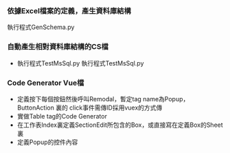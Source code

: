 ### 依據Excel檔案的定義，產生資料庫結構
執行程式GenSchema.py
### 自動產生相對資料庫結構的CS檔
* 執行程式TestMsSql.py
執行程式TestMsSql.py
### Code Generator Vue檔
- 定義按下每個按鈕然後呼叫Remodal，暫定tag name為Popup，ButtonAction 裏的<a> click事件需傳ID採用vuex的方式傳
- 實做Table tag的Code Generator
- 在工作表Index裏定義SectionEdit所包含的Box，或直接寫在定義Box的Sheet裏
- 定義Popup的控件內容